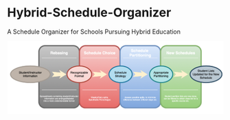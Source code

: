 # Hybrid-Schedule-Organizer
A Schedule Organizer for Schools Pursuing Hybrid Education 

![Diagram](img/Plan.png)

